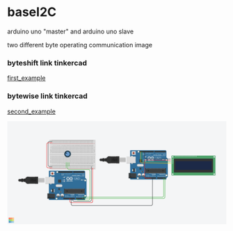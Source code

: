 # baseI2C

arduino uno "master" and arduino uno slave 

two different byte operating 
communication image 

### byteshift link tinkercad
[first_example](https://www.tinkercad.com/things/eE9b4X5jmpW-copy-of-i2c-com-with-wireh/editel?sharecode=XLDyg7p9E6Mbm2572xAJjLvie2I9KFtmwcOHa5AqQSc)

### bytewise link tinkercad
[second_example](https://www.tinkercad.com/things/cnZYMkmAhdb-copy-of-i2c-com-with-wireh/editel?sharecode=hEAVQgVywABOqQ5WvQSRtm-AC5PjpibXAh19wcuV0Ys)


![image](./baseI2C.png)